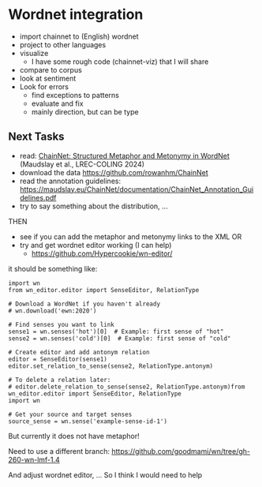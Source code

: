 # Wordnet integration
 * import chainnet to (English) wordnet
 * project to other languages
 * visualize
   * I have some rough code (chainnet-viz) that I will share
 * compare to corpus
 * look at sentiment
 * Look for errors
   * find exceptions to patterns
   * evaluate and fix
   * mainly direction, but can be type

## Next Tasks 

 * read: [ChainNet: Structured Metaphor and Metonymy in WordNet](https://aclanthology.org/2024.lrec-main.266/) (Maudslay et al., LREC-COLING 2024)
 * download the data https://github.com/rowanhm/ChainNet
 * read the annotation guidelines: https://maudslay.eu/ChainNet/documentation/ChainNet_Annotation_Guidelines.pdf
 * try to say something about the distribution, ...
 
THEN  
 * see if you can add the metaphor and metonymy links to the XML
OR
 * try and get wordnet editor working (I can help)
   * https://github.com/Hypercookie/wn-editor/

it should be something like:
```
import wn
from wn_editor.editor import SenseEditor, RelationType

# Download a WordNet if you haven't already
# wn.download('ewn:2020')

# Find senses you want to link
sense1 = wn.senses('hot')[0]  # Example: first sense of "hot"
sense2 = wn.senses('cold')[0]  # Example: first sense of "cold"

# Create editor and add antonym relation
editor = SenseEditor(sense1)
editor.set_relation_to_sense(sense2, RelationType.antonym)

# To delete a relation later:
# editor.delete_relation_to_sense(sense2, RelationType.antonym)from wn_editor.editor import SenseEditor, RelationType
import wn

# Get your source and target senses
source_sense = wn.sense('example-sense-id-1')
```

But currently it does not have metaphor!

Need to use a different branch:  https://github.com/goodmami/wn/tree/gh-260-wn-lmf-1.4

And adjust wordnet editor, ...   So I think I would need to help
